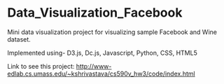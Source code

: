 # Data_Visualization_Facebook
Mini data visualization project for visualizing sample Facebook and Wine dataset. 

Implemented using- D3.js, Dc.js, Javascript, Python, CSS, HTML5

Link to see this project: http://www-edlab.cs.umass.edu/~kshrivastava/cs590v_hw3/code/index.html
